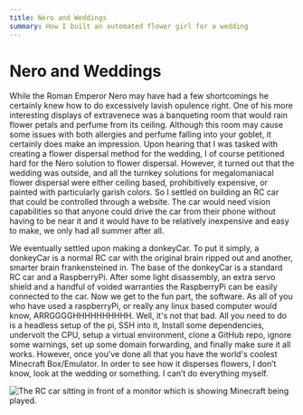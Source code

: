 ```yaml
---
title: Nero and Weddings
summary: How I built an automated flower girl for a wedding
---
```

# Nero and Weddings

While the Roman Emperor Nero may have had a few shortcomings he certainly knew how to do excessively lavish opulence right. One of his more interesting displays of extravenece was a banqueting room that would rain flower petals and perfume from its ceiling. Although this room may cause some issues with both allergies and perfume falling into your goblet, it certainly does make an impression. Upon hearing that I was tasked with creating a flower dispersal method for the wedding, I of course petitioned hard for the Nero solution to flower dispersal. However, it turned out that the wedding was outside, and all the turnkey solutions for megalomaniacal flower dispersal were either ceiling based, prohibitively expensive, or painted with particularly garish colors. So I settled on building an RC car that could be controlled through a website. The car would need vision capabilities so that anyone could drive the car from their phone without having to be near it and it would have to be relatively inexpensive and easy to make, we only had all summer after all.

We eventually settled upon making a donkeyCar. To put it simply, a donkeyCar is a normal RC car with the original brain ripped out and another, smarter brain frankensteined in. The base of the donkeyCar is a standard RC car and a RaspberryPi. After some light disassembly, an extra servo shield and a handful of voided warranties the RaspberryPi can be easily connected to the car. Now we get to the fun part, the software. As all of you who have used a raspberryPi, or really any linux based computer would know, ARRGGGGHHHHHHHHHH. Well, it's not that bad. All you need to do is a headless setup of the pi, SSH into it, Install some dependencies, undervolt the CPU, setup a virtual environment, clone a GitHub repo, ignore some warnings, set up some domain forwarding, and finally make sure it all works. However, once you’ve done all that you have the world's coolest Minecraft Box/Emulator. In order to see how it disperses flowers, I don’t know, look at the wedding or something. I can’t do everything myself.

![The RC car sitting in front of a monitor which is showing Minecraft being played.](car/minecraft.jpeg)
